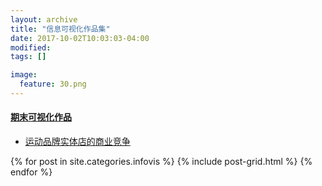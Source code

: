 ```yaml
---
layout: archive
title: "信息可视化作品集"
date: 2017-10-02T10:03:03-04:00
modified:
tags: []

image: 
  feature: 30.png
---
```


 
#### [期末可视化作品](https://qiuqiuge.github.io/infovis/homework/index.html)
* [运动品牌实体店的商业竞争](https://qiuqiuge.github.io/infovis/homework/index.html)

 
<div class="tiles">
{% for post in site.categories.infovis %}
{% include post-grid.html %}
{% endfor %}
</div><!-- /.tiles 把所有categories 有 infovis 的列出来-->